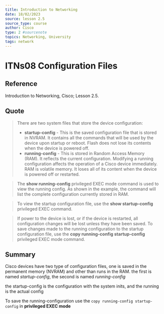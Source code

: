 ```yaml
---
title: Introduction to Networking
date: 18/02/2023
source: lesson 2.5
source_type: course
author: Cisco
type: 2 #sourcenote
topics: Networking, University
tags: network
---
```

# ITNs08 Configuration Files

## **Reference**
Introduction to Networking, Cisco; Lesson 2.5.

## **Quote**
> There are two system files that store the device configuration:
> -   **startup-config** - This is the saved configuration file that is stored in NVRAM. It contains all the commands that will be used by the device upon startup or reboot. Flash does not lose its contents when the device is powered off.
> -   **running-config** - This is stored in Random Access Memory (RAM). It reflects the current configuration. Modifying a running configuration affects the operation of a Cisco device immediately. RAM is volatile memory. It loses all of its content when the device is powered off or restarted.

> The **show running-config** privileged EXEC mode command is used to view the running config. As shown in the example, the command will list the complete configuration currently stored in RAM.

> To view the startup configuration file, use the **show startup-config** privileged EXEC command.

> If power to the device is lost, or if the device is restarted, all configuration changes will be lost unless they have been saved. To save changes made to the running configuration to the startup configuration file, use the **copy running-config startup-config** privileged EXEC mode command.

## **Summary**
Cisco devices have two type of configuration files, one is saved in the permanent memory (NVRAM) and other than runs in the RAM. the first is named *startup-config*, the second is named *running-config*

the startup-config is the configuration with the system inits, and the running is the actual config

To save the running-configuration use the `copy running-config startup-config` in **privileged EXEC mode**